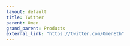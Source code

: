 ```yaml
---
layout: default
title: Twitter
parent: Omen
grand_parent: Products
external_link: "https://twitter.com/OmenEth"
---
```


